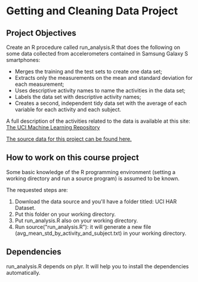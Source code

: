 # Getting and Cleaning Data Project


## Project Objectives

Create an R procedure called run_analysis.R that does the following on some data collected from accelerometers contained in Samsung Galaxy S smartphones:

* Merges the training and the test sets to create one data set;
* Extracts only the measurements on the mean and standard deviation for each measurement;
* Uses descriptive activity names to name the activities in the data set;
* Labels the data set with descriptive activity names;
* Creates a second, independent tidy data set with the average of each variable for each activity and each subject.

A full description of the activities related to the data is available at this site: [The UCI Machine Learning Repository](http://archive.ics.uci.edu/ml/datasets/Human+Activity+Recognition+Using+Smartphones)

[The source data for this project can be found here.](https://d396qusza40orc.cloudfront.net/getdata%2Fprojectfiles%2FUCI%20HAR%20Dataset.zip)

## How to work on this course project

Some basic knowledge of the R programming environment (setting a working directory and run a source program) is assumed to be known.

The requested steps are:
1. Download the data source and you'll have a folder titled: UCI HAR Dataset.
2. Put this folder on your working directory. 
3. Put run_analysis.R also on your working directory.
4. Run source("run_analysis.R"): it will generate a new file (avg_mean_std_by_activity_and_subject.txt) in your working directory.

## Dependencies

run_analysis.R depends on plyr. It will help you to install the dependencies automatically.